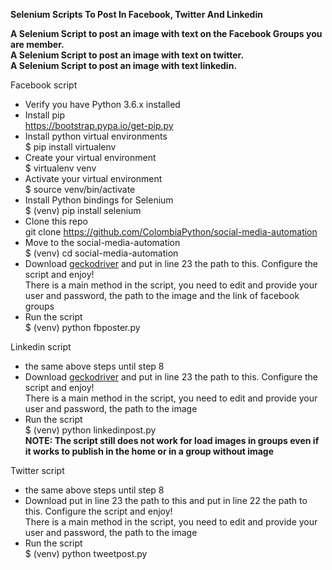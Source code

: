 **Selenium Scripts To Post In Facebook, Twitter And Linkedin**

**A Selenium Script to post an image with text on the Facebook Groups you are member.**  
**A Selenium Script to post an image with text on twitter.**  
**A Selenium Script to post an image with text linkedin.**

Facebook script
* Verify you have Python 3.6.x installed
* Install pip  
https://bootstrap.pypa.io/get-pip.py
* Install python virtual environments   
$ pip install virtualenv
* Create your virtual environment  
$ virtualenv venv
* Activate your virtual environment  
$ source venv/bin/activate
* Install Python bindings for Selenium  
$ (venv) pip install selenium
* Clone this repo  
git clone https://github.com/ColombiaPython/social-media-automation
* Move to the social-media-automation  
$ (venv) cd social-media-automation
* Download [geckodriver](https://github.com/mozilla/geckodriver/releases) and put in line 23 the path to this. Configure the script and enjoy!  
There is a main method in the script, you need to edit and provide your user and password, the path to the image and the link of facebook groups
* Run the script  
$ (venv) python fbposter.py

Linkedin script
* the same above steps until step 8
* Download [geckodriver](https://github.com/mozilla/geckodriver/releases) and put in line 23 the path to this. Configure the script and enjoy!  
There is a main method in the script, you need to edit and provide your user and password, the path to the image
* Run the script  
$ (venv) python linkedinpost.py  
**NOTE: The script still does not work for load images in groups even if it works to publish in the home or in a group without image**

Twitter script
* the same above steps until step 8
* Download put in line 23 the path to this and put in line 22 the path to this. Configure the script and enjoy!  
There is a main method in the script, you need to edit and provide your user and password, the path to the image
* Run the script  
$ (venv) python tweetpost.py
